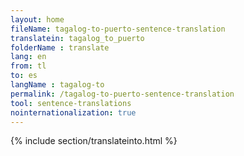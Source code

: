 ```yaml
---
layout: home
fileName: tagalog-to-puerto-sentence-translation
translatein: tagalog_to_puerto
folderName : translate
lang: en
from: tl
to: es
langName : tagalog-to
permalink: /tagalog-to-puerto-sentence-translation
tool: sentence-translations
nointernationalization: true
---
```

{% include section/translateinto.html %}

